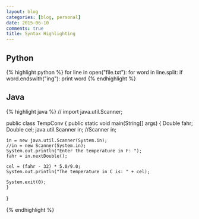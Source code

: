 ```yaml
---
layout: blog
categories: [blog, personal] 
date: 2015-06-10
comments: true
title: Syntax Highlighting
---
```


## Python

{% highlight python %}
for line in open("file.txt"):
    for word in line.split:
        if word.endswith("ing"):
	        print word
{% endhighlight %}

## Java

{% highlight java %}
// import java.util.Scanner;

public class TempConv {
    public static void main(String[] args) {
        Double fahr;
	Double cel;
	java.util.Scanner in;
	//Scanner in;

	in = new java.util.Scanner(System.in);
	//in = new Scanner(System.in);
	System.out.println("Enter the temperature in F: ");
	fahr = in.nextDouble();

	cel = (fahr - 32) * 5.0/9.0;
	System.out.println("The temperature in C is: " + cel);

	System.exit(0);
    }
}

{% endhighlight %}
